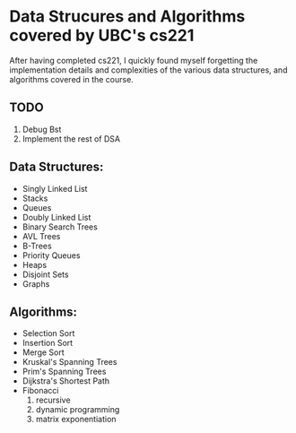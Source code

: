 # Data Strucures and Algorithms covered by UBC's cs221

After having completed cs221, I quickly found myself forgetting the implementation
details and complexities of the various data structures, and algorithms covered in
the course.


## TODO
1. Debug Bst
2. Implement the rest of DSA

## Data Structures:
- Singly Linked List
- Stacks
- Queues
- Doubly Linked List
- Binary Search Trees
- AVL Trees
- B-Trees
- Priority Queues
- Heaps
- Disjoint Sets
- Graphs

## Algorithms:
- Selection Sort
- Insertion Sort
- Merge Sort
- Kruskal's Spanning Trees
- Prim's Spanning Trees
- Dijkstra's Shortest Path
- Fibonacci
  1. recursive
  2. dynamic programming
  3. matrix exponentiation
